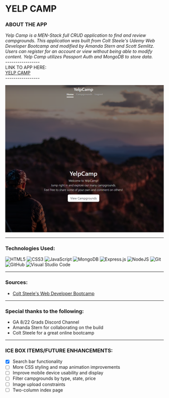 <h1>YELP CAMP</h1>

<h3>ABOUT THE APP</h3>

<i>
Yelp Camp is a MEN-Stack full CRUD application to find and review campgrounds. This application was built from Colt Steele's Udemy Web Developer Bootcamp and modified by Amanda Stern and Scott Semlitz. Users can register for an account or view without being able to modify content. Yelp Camp utilizes Passport Auth and MongoDB to store data.</i>
<br>
-----------------
<br>
LINK TO APP HERE:
<br>
<a href="https://yelpcampgrounds.herokuapp.com/">YELP CAMP</a>
<br>
-----------------

![Landing Page Image](/public/assets/yelpcamp-landing.png)
<br>

-----------------

<h3>Technologies Used:</h3>

![HTML5](https://img.shields.io/badge/html5-%23E34F26.svg?style=for-the-badge&logo=html5&logoColor=white)
![CSS3](https://img.shields.io/badge/css3-%231572B6.svg?style=for-the-badge&logo=css3&logoColor=white)
![JavaScript](https://img.shields.io/badge/javascript-%23323330.svg?style=for-the-badge&logo=javascript&logoColor=%23F7DF1E)
![MongoDB](https://img.shields.io/badge/MongoDB-%234ea94b.svg?style=for-the-badge&logo=mongodb&logoColor=white)
![Express.js](https://img.shields.io/badge/express.js-%23404d59.svg?style=for-the-badge&logo=express&logoColor=%2361DAFB)
![NodeJS](https://img.shields.io/badge/node.js-6DA55F?style=for-the-badge&logo=node.js&logoColor=white)
![Git](https://img.shields.io/badge/git-%23F05033.svg?style=for-the-badge&logo=git&logoColor=white)
![GitHub](https://img.shields.io/badge/github-%23121011.svg?style=for-the-badge&logo=github&logoColor=white)
![Visual Studio Code](https://img.shields.io/badge/Visual%20Studio%20Code-0078d7.svg?style=for-the-badge&logo=visual-studio-code&logoColor=white)

-----------------

<h3>Sources:</h3>
<ul>
  <!-- <li>Colt Steele's Web Developer Bootcamp</li> -->
  <li><a href="https://www.udemy.com/course/the-web-developer-bootcamp/">Colt Steele's Web Developer Bootcamp</a></li>
</ul>

-----------------

<h3>Special thanks to the following:</h3>
<ul>
  <li>GA 8/22 Grads Discord Channel</li>
  <li>Amanda Stern for collaborating on the build</li>
  <li>Colt Steele for a great online bootcamp</li>
</ul>

-----------------
<h3>ICE BOX ITEMS/FUTURE ENHANCEMENTS:</h3>

- [x] Search bar functionality
- [ ] More CSS styling and map animation improvements
- [ ] Improve mobile device usability and display
- [ ] Filter campgrounds by type, state, price
- [ ] Image upload constraints
- [ ] Two-column index page

</ul>
